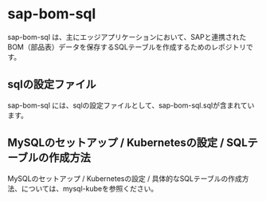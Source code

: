 # sap-bom-sql 
sap-bom-sql は、主にエッジアプリケーションにおいて、SAPと連携されたBOM（部品表）データを保存するSQLテーブルを作成するためのレポジトリです。  

## sqlの設定ファイル
sap-bom-sql には、sqlの設定ファイルとして、sap-bom-sql.sqlが含まれています。

## MySQLのセットアップ / Kubernetesの設定 / SQLテーブルの作成方法
MySQLのセットアップ / Kubernetesの設定 / 具体的なSQLテーブルの作成方法、については、mysql-kubeを参照ください。